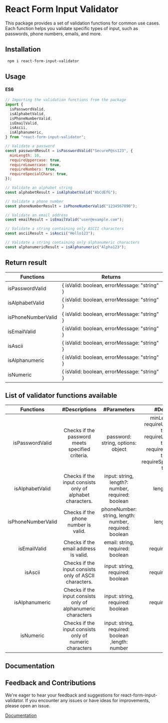 # React Form Input Validator

This package provides a set of validation functions for common use cases. Each function helps you validate specific types of input, such as passwords, phone numbers, emails, and more.

## Installation

```bash
 npm i react-form-input-validator

```

## Usage

#### ES6

```javascript
// Importing the validation functions from the package
import {
  isPasswordValid,
  isAlphabetValid,
  isPhoneNumberValid,
  isEmailValid,
  isAscii,
  isAlphanumeric,
} from "react-form-input-validator";

// Validate a password
const passwordResult = isPasswordValid("SecureP@ss123", {
  minLength: 10,
  requireUppercase: true,
  requireLowercase: true,
  requireNumbers: true,
  requireSpecialChars: true,
});

// Validate an alphabet string
const alphabetResult = isAlphabetValid("AbCdEfG");

// Validate a phone number
const phoneNumberResult = isPhoneNumberValid("1234567890");

// Validate an email address
const emailResult = isEmailValid("user@example.com");

// Validate a string containing only ASCII characters
const asciiResult = isAscii("Hello123");

// Validate a string containing only alphanumeric characters
const alphanumericResult = isAlphanumeric("Alpha123");
```

## Return result

| Functions          | Returns                                      |
| ------------------ | -------------------------------------------- |
| isPasswordValid    | { isValid: boolean, errorMessage: "string" } |
| isAlphabetValid    | { isValid: boolean, errorMessage: "string" } |
| isPhoneNumberValid | { isValid: boolean, errorMessage: "string" } |
| isEmailValid       | { isValid: boolean, errorMessage: "string" } |
| isAscii            | { isValid: boolean, errorMessage: "string" } |
| isAlphanumeric     | { isValid: boolean, errorMessage: "string" } |
| isNumeric          | { isValid: boolean, errorMessage: "string" } |

## List of validator functions available

|     Functions      |                        #Descriptions                         |                      #Parameters                       |                                                   #Defaults                                                   |
| :----------------: | :----------------------------------------------------------: | :----------------------------------------------------: | :-----------------------------------------------------------------------------------------------------------: |
|  isPasswordValid   |       Checks if the password meets specified criteria.       |           password: string, options: object            | minLength: 8, requireUppercase: true, requireLowercase: true, requireNumbers: true, requireSpecialChars: true |
|  isAlphabetValid   |  Checks if the input consists only of alphabet characters.   |   input: string, length?: number, required: boolean    |                                                 length: null                                                  |
| isPhoneNumberValid |             Checks if the phone number is valid.             | phoneNumber: string, length: number, required: boolean |                                                  length: 10                                                   |
|    isEmailValid    |            Checks if the email address is valid.             |            email: string, required: boolean            |                                                required: false                                                |
|      isAscii       |    Checks if the input consists only of ASCII characters.    |            input: string, required: boolean            |                                                required: false                                                |
|   isAlphanumeric   | Checks if the input consists only of alphanumeric characters |            input: string, required: boolean            |                                                required: false                                                |
|     isNumeric      |   Checks if the input consists only of numeric characters    |    input: string, required: boolean ,length: number    |

## Documentation

## Feedback and Contributions

We're eager to hear your feedback and suggestions for react-form-input-validator. If you encounter any issues or have ideas for improvements, please open an issue.

[Documentation](https://github.com/Lovejotsaini/react-input-validator)
